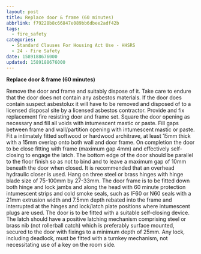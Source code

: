 ```yaml
---
layout: post
title: Replace door & frame (60 minutes)
abbrlink: f79228b8c66847e089bb6dbee2adf42b
tags:
  - fire_safety
categories:
  - Standard Clauses For Housing Act Use - HHSRS
  - 24 - Fire Safety
date: 1589188676000
updated: 1589188676000
---
```


**Replace door & frame (60 minutes)**

Remove the door and frame and suitably dispose of it. Take care to endure that the door does not contain any asbestos materials. If the door does contain suspect asbestolux it will have to be removed and disposed of to a licensed disposal site by a licensed asbestos contractor. Provide and fix replacement fire resisting door and frame set. Square the door opening as necessary and fill all voids with intumescent mastic or paste. Fill gaps between frame and wall/partition opening with intumescent mastic or paste. Fit a intimately fitted softwood or hardwood architrave, at least 15mm thick with a 15mm overlap onto both wall and door frame. On completion the door to be close fitting with frame (maximum gap 4mm) and effectively self-closing to engage the latch. The bottom edge of the door should be parallel to the floor finish so as not to bind and to leave a maximum gap of 10mm beneath the door when closed. It is recommended that an overhead hydraulic closer is used. Hang on three steel or brass hinges with hinge blade size of 75-100mm by 27-33mm. The door frame is to be fitted down both hinge and lock jambs and along the head with 60 minute protection intumescent strips and cold smoke seals, such as IF60 or N60 seals with a 21mm extrusion width and 7.5mm depth rebated into the frame and interrupted at the hinges and lock/latch plate positions where intumescent plugs are used. The door is to be fitted with a suitable self-closing device. The latch should have a positive latching mechanism comprising steel or brass nib (not rollerball catch) which is preferably surface mounted, secured to the door with fixings to a minimum depth of 25mm. Any lock, including deadlock, must be fitted with a turnkey mechanism, not necessitating use of a key on the room side.
